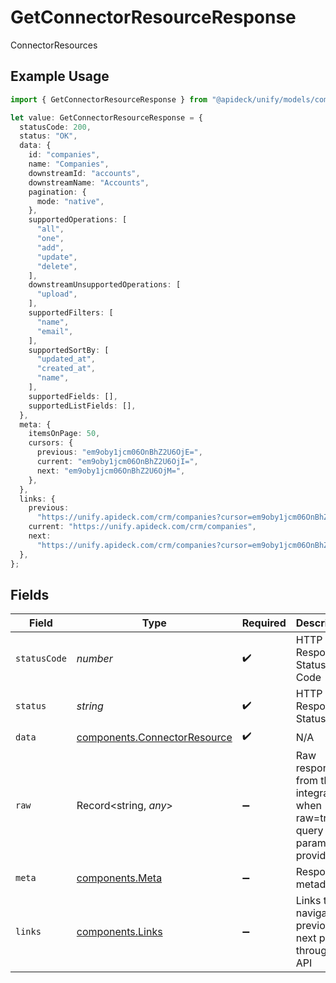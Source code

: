 # GetConnectorResourceResponse

ConnectorResources

## Example Usage

```typescript
import { GetConnectorResourceResponse } from "@apideck/unify/models/components";

let value: GetConnectorResourceResponse = {
  statusCode: 200,
  status: "OK",
  data: {
    id: "companies",
    name: "Companies",
    downstreamId: "accounts",
    downstreamName: "Accounts",
    pagination: {
      mode: "native",
    },
    supportedOperations: [
      "all",
      "one",
      "add",
      "update",
      "delete",
    ],
    downstreamUnsupportedOperations: [
      "upload",
    ],
    supportedFilters: [
      "name",
      "email",
    ],
    supportedSortBy: [
      "updated_at",
      "created_at",
      "name",
    ],
    supportedFields: [],
    supportedListFields: [],
  },
  meta: {
    itemsOnPage: 50,
    cursors: {
      previous: "em9oby1jcm06OnBhZ2U6OjE=",
      current: "em9oby1jcm06OnBhZ2U6OjI=",
      next: "em9oby1jcm06OnBhZ2U6OjM=",
    },
  },
  links: {
    previous:
      "https://unify.apideck.com/crm/companies?cursor=em9oby1jcm06OnBhZ2U6OjE%3D",
    current: "https://unify.apideck.com/crm/companies",
    next:
      "https://unify.apideck.com/crm/companies?cursor=em9oby1jcm06OnBhZ2U6OjM",
  },
};
```

## Fields

| Field                                                                        | Type                                                                         | Required                                                                     | Description                                                                  | Example                                                                      |
| ---------------------------------------------------------------------------- | ---------------------------------------------------------------------------- | ---------------------------------------------------------------------------- | ---------------------------------------------------------------------------- | ---------------------------------------------------------------------------- |
| `statusCode`                                                                 | *number*                                                                     | :heavy_check_mark:                                                           | HTTP Response Status Code                                                    | 200                                                                          |
| `status`                                                                     | *string*                                                                     | :heavy_check_mark:                                                           | HTTP Response Status                                                         | OK                                                                           |
| `data`                                                                       | [components.ConnectorResource](../../models/components/connectorresource.md) | :heavy_check_mark:                                                           | N/A                                                                          |                                                                              |
| `raw`                                                                        | Record<string, *any*>                                                        | :heavy_minus_sign:                                                           | Raw response from the integration when raw=true query param is provided      |                                                                              |
| `meta`                                                                       | [components.Meta](../../models/components/meta.md)                           | :heavy_minus_sign:                                                           | Response metadata                                                            |                                                                              |
| `links`                                                                      | [components.Links](../../models/components/links.md)                         | :heavy_minus_sign:                                                           | Links to navigate to previous or next pages through the API                  |                                                                              |